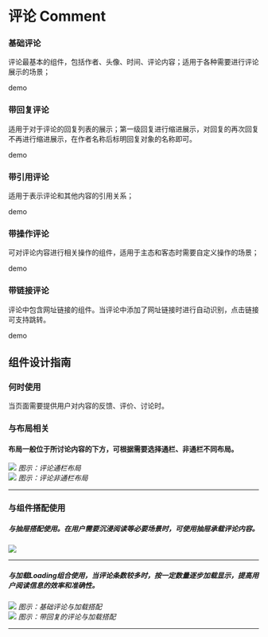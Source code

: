 # 评论 Comment


### 基础评论
评论最基本的组件，包括作者、头像、时间、评论内容；适用于各种需要进行评论展示的场景；

demo

### 带回复评论
适用于对于评论的回复列表的展示；第一级回复进行缩进展示，对回复的再次回复不再进行缩进展示，在作者名称后标明回复对象的名称即可。

demo

### 带引用评论
适用于表示评论和其他内容的引用关系；

demo

### 带操作评论
可对评论内容进行相关操作的组件，适用于主态和客态时需要自定义操作的场景；

demo

### 带链接评论
评论中包含网址链接的组件。当评论中添加了网址链接时进行自动识别，点击链接可支持跳转。

demo


## 组件设计指南

### 何时使用
当页面需要提供用户对内容的反馈、评价、讨论时。


### 与布局相关


#### 布局一般位于所讨论内容的下方，可根据需要选择通栏、非通栏不同布局。


<div class="legend">
  <div class="item">
    <img src="https://oteam-tdesign-1258344706.cos.ap-guangzhou.myqcloud.com/site/design/Comment_1.png" />
    <em>图示：评论通栏布局</em>
  </div>
  <div class="item">
    <img src="https://oteam-tdesign-1258344706.cos.ap-guangzhou.myqcloud.com/site/design/Comment_2.png" />
    <em>图示：评论非通栏布局</em>
  </div>

</div>

<hr />




### 与组件搭配使用


##### 与抽屉搭配使用。在用户需要沉浸阅读等必要场景时，可使用抽屉承载评论内容。

<div class="legend">
  <div class="item">
    <img src="https://oteam-tdesign-1258344706.cos.ap-guangzhou.myqcloud.com/site/design/Comment_3.png" />
    <em></em>
  </div>

</div>

<hr />




##### 与加载Loading组合使用，当评论条数较多时，按一定数量逐步加载显示，提高用户阅读信息的效率和准确性。


<div class="legend">
  <div class="item">
    <img src="https://oteam-tdesign-1258344706.cos.ap-guangzhou.myqcloud.com/site/design/Comment_4.png" />
    <em>图示：基础评论与加载搭配</em>
  </div>
    <div class="item">
    <img src="https://oteam-tdesign-1258344706.cos.ap-guangzhou.myqcloud.com/site/design/Comment_5.png" />
    <em>图示：带回复的评论与加载搭配</em>
  </div>

</div>

<hr />



